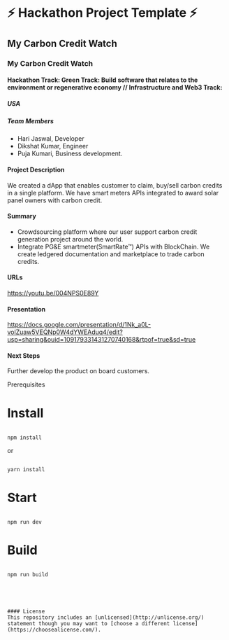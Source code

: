 
# ⚡ Hackathon Project Template ⚡


## My Carbon Credit Watch
### My Carbon Credit Watch
#### Hackathon Track: Green Track: Build software that relates to the environment or regenerative economy // Infrastructure and Web3 Track:

##### USA

##### Team Members
- Hari Jaswal, Developer
- Dikshat Kumar, Engineer
- Puja Kumari, Business development. 


#### Project Description
We created a dApp that enables customer to claim, buy/sell carbon credits in a single platform. We have smart meters APIs integrated to award solar panel owners with carbon credit.


#### Summary
- Crowdsourcing platform where our user support carbon credit generation project around the world.
- Integrate PG&E smartmeter(SmartRate™) APIs with BlockChain. We create ledgered documentation and marketplace to trade carbon credits. 


#### URLs
https://youtu.be/004NPS0E89Y

#### Presentation
https://docs.google.com/presentation/d/1Nk_a0L-volZuaw5VEQNp0W4dYWEAduq4/edit?usp=sharing&ouid=109179331431270740168&rtpof=true&sd=true 

#### Next Steps
Further develop the product 
on board customers.

Prerequisites

# Install

```

npm install

```

or 

```

yarn install

```

# Start

```

npm run dev

```

# Build

```

npm run build





#### License
This repository includes an [unlicensed](http://unlicense.org/) statement though you may want to [choose a different license](https://choosealicense.com/).
